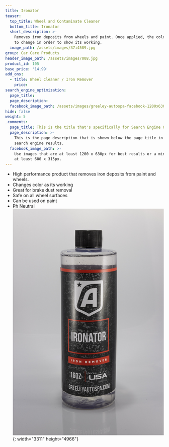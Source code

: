 ```yaml
---
title: Ironator
teaser:
  top_title: Wheel and Contaminate Cleaner
  bottom_title: Ironator
  short_description: >-
    Removes iron deposits from wheels and paint. Once applied, the color begins
    to change in order to show its working.
  image_path: /assets/images/37i4589.jpg
group: Car Care Products
header_image_path: /assets/images/008.jpg
product_id: 105
base_price: '14.99'
add_ons:
  - title: Wheel Cleaner / Iron Remover
    price:
search_engine_optimization:
  page_title:
  page_description:
  facebook_image_path: /assets/images/greeley-autospa-facebook-1200x630.png
hide: false
weight: 5
_comments:
  page_title: This is the title that's specifically for Search Engine Optimization.
  page_description: >-
    This is the page description that is shown below the page title in the
    search engine results.
  facebook_image_path: >-
    Use images that are at least 1200 x 630px for best results or a minimum of
    at least 600 x 315px.
---
```


* High performance product that removes iron deposits from paint and wheels.
* Changes color as its working
* Great for brake dust removal
* Safe on all wheel surfaces
* Can be used on paint
* Ph Neutral![](/assets/images/37i4589.jpg){: width="3311" height="4966"}
